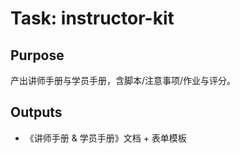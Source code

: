# Task: instructor-kit

## Purpose

产出讲师手册与学员手册，含脚本/注意事项/作业与评分。

## Outputs

- 《讲师手册 & 学员手册》文档 + 表单模板
